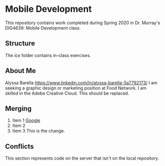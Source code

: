 # Mobile Development
This repository contains work completed during Spring 2020 in Dr. Murray's DIG4639: Mobile Development class.

## Structure
The *ice* folder contains in-class exercises. 

## About Me
Alyssa Barella
https://www.linkedin.com/in/alyssa-barella-5a7792173/
I am seeking a graphic design or marketing position at Food Network. I am skilled in the Adobe Creative Cloud.
This should be replaced.

## Merging
 1. Item 1 [Google](http://www.google.com)
 1. Item 2
 1. Item 3
This is the change.

## Conflicts

This section represents code on the server that isn't on the local repository.
